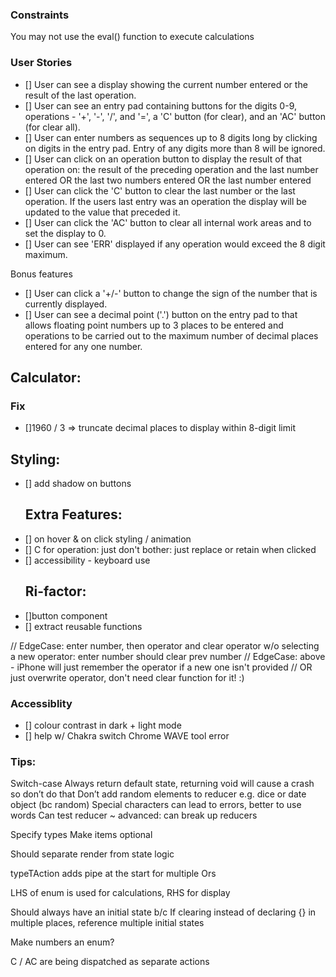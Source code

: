 ### Constraints

You may not use the eval() function to execute calculations

### User Stories

- [] User can see a display showing the current number entered or the result of the last operation.
- [] User can see an entry pad containing buttons for the digits 0-9, operations - '+', '-', '/', and '=', a 'C' button (for clear), and an 'AC' button (for clear all).
- [] User can enter numbers as sequences up to 8 digits long by clicking on digits in the entry pad. Entry of any digits more than 8 will be ignored.
- [] User can click on an operation button to display the result of that operation on:
  the result of the preceding operation and the last number entered OR
  the last two numbers entered OR
  the last number entered
- [] User can click the 'C' button to clear the last number or the last operation. If the users last entry was an operation the display will be updated to the value that preceded it.
- [] User can click the 'AC' button to clear all internal work areas and to set the display to 0.
- [] User can see 'ERR' displayed if any operation would exceed the 8 digit maximum.

Bonus features

- [] User can click a '+/-' button to change the sign of the number that is currently displayed.
- [] User can see a decimal point ('.') button on the entry pad to that allows floating point numbers up to 3 places to be entered and operations to be carried out to the maximum number of decimal places entered for any one number.

## Calculator:

### Fix

- []1960 / 3 => truncate decimal places to display within 8-digit limit

## Styling:

- [] add shadow on buttons
  ## Extra Features:
- [] on hover & on click styling / animation
- [] C for operation: just don't bother: just replace or retain when clicked
- [] accessibility - keyboard use
  ## Ri-factor:
- []button component
- [] extract reusable functions

// EdgeCase: enter number, then operator and clear operator w/o selecting a new operator: enter number should clear prev number
// EdgeCase: above - iPhone will just remember the operator if a new one isn't provided
// OR just overwrite operator, don't need clear function for it! :)

### Accessiblity

- [] colour contrast in dark + light mode
- [] help w/ Chakra switch Chrome WAVE tool error

### Tips:

Switch-case
Always return default state, returning void will cause a crash so don’t do that
Don’t add random elements to reducer e.g. dice or date object (bc random)
Special characters can lead to errors, better to use words
Can test reducer
~ advanced: can break up reducers

Specify types
Make items optional

Should separate render from state logic

typeTAction adds pipe at the start for multiple Ors

LHS of enum is used for calculations, RHS for display

Should always have an initial state b/c If clearing instead of declaring {} in multiple places, reference multiple initial states

Make numbers an enum?

C / AC are being dispatched as separate actions
